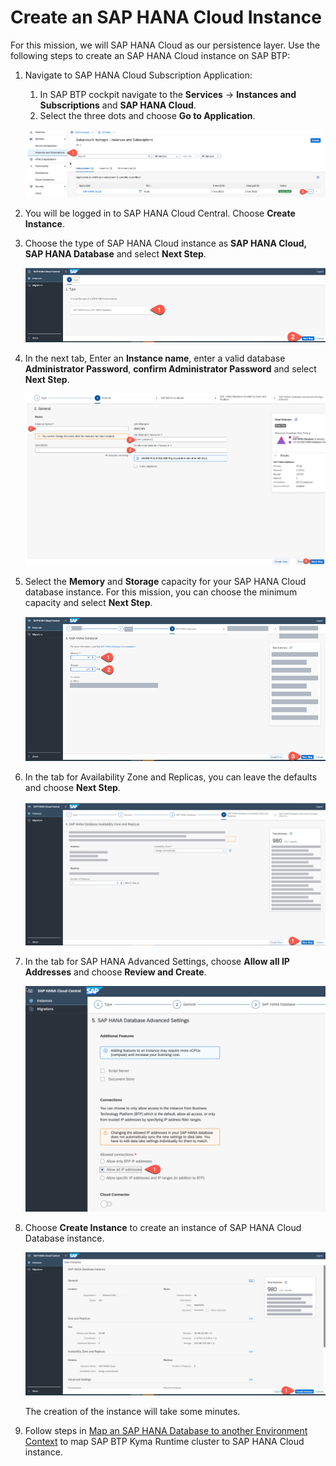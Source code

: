 # Create an SAP HANA Cloud Instance

For this mission, we will SAP HANA Cloud as our persistence layer.
Use the following steps to create an SAP HANA Cloud instance on SAP BTP:

1. Navigate to SAP HANA Cloud Subscription Application:

    1. In SAP BTP cockpit navigate to the **Services** &rarr; **Instances and Subscriptions** and **SAP HANA Cloud**.
    2. Select the three dots and choose **Go to Application**.

    ![HANA](./images/hanatools.png)

2. You will be logged in to SAP HANA Cloud Central. Choose **Create Instance**.

3. Choose the type of SAP HANA Cloud instance as **SAP HANA Cloud, SAP HANA Database** and select **Next Step**.

   ![HANA](./images/createDatabase02.png)

4. In the next tab, Enter an **Instance name**, enter a valid database **Administrator Password**, **confirm Administrator Password** and select **Next Step**.

   ![HANA](./images/createDatabase03.png)

5. Select the **Memory** and **Storage** capacity for your SAP HANA Cloud database instance. For this mission, you can choose the minimum capacity and select **Next Step**.

   ![HANA](./images/createDatabase04.png)

6. In the tab for Availability Zone and Replicas, you can leave the defaults and choose **Next Step**.

   ![HANA](./images/createDatabase05.png)

7. In the tab for SAP HANA Advanced Settings, choose **Allow all IP Addresses** and choose **Review and Create**.

   ![HANA](./images/createDatabase06.png)

8. Choose **Create Instance** to create an instance of SAP HANA Cloud Database instance.

    ![HANA](./images/createDatabase07.png)

    The creation of the instance will take some minutes.

9. Follow steps in [Map an SAP HANA Database to another Environment Context](https://help.sap.com/docs/HANA_CLOUD/9ae9104a46f74a6583ce5182e7fb20cb/1683421d02474567a54a81615e8e2c48.html) to map SAP BTP Kyma Runtime cluster to SAP HANA Cloud instance.


